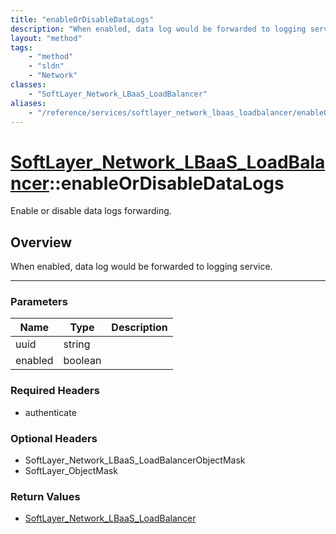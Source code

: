 ```yaml
---
title: "enableOrDisableDataLogs"
description: "When enabled, data log would be forwarded to logging service."
layout: "method"
tags:
    - "method"
    - "sldn"
    - "Network"
classes:
    - "SoftLayer_Network_LBaaS_LoadBalancer"
aliases:
    - "/reference/services/softlayer_network_lbaas_loadbalancer/enableOrDisableDataLogs"
---
```

# [SoftLayer_Network_LBaaS_LoadBalancer](/reference/services/SoftLayer_Network_LBaaS_LoadBalancer)::enableOrDisableDataLogs


Enable or disable data logs forwarding. 


## Overview 
When enabled, data log would be forwarded to logging service. 

-----

### Parameters 
|Name | Type | Description |
| --- | --- | --- |
|uuid| string| |
|enabled| boolean| |


### Required Headers
* authenticate


### Optional Headers
* SoftLayer_Network_LBaaS_LoadBalancerObjectMask
* SoftLayer_ObjectMask

### Return Values
* <a href='/reference/datatypes/SoftLayer_Network_LBaaS_LoadBalancer'>SoftLayer_Network_LBaaS_LoadBalancer </a>




